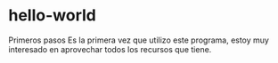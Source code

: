 # hello-world
Primeros pasos
Es la primera vez que utilizo este programa, estoy muy interesado en aprovechar todos los recursos que tiene.
